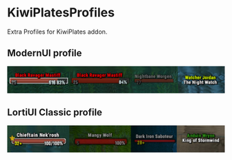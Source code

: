 # KiwiPlatesProfiles
Extra Profiles for KiwiPlates addon.

## ModernUI profile
![Screenshot](media/ModernUI.jpg)

## LortiUI Classic profile
![Screenshot](media/LortiUI.jpg)


